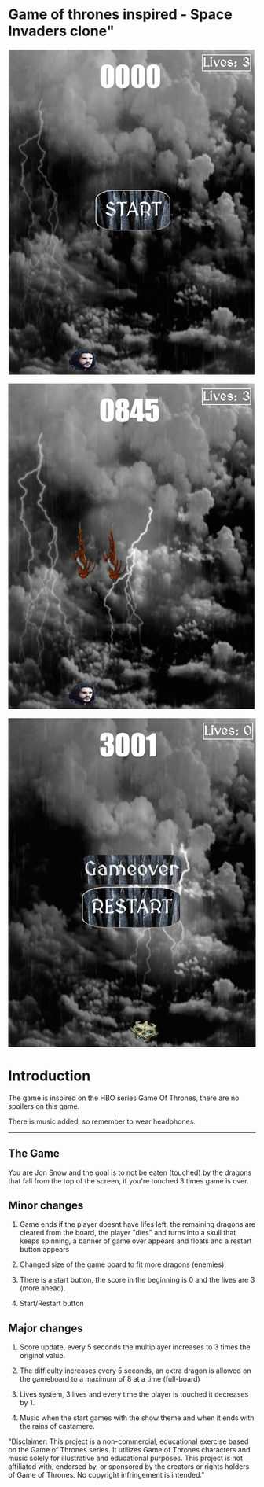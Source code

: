 # Game of thrones inspired - Space Invaders clone"

<p align="center"><img src= "./images/main-page.png"></p>
<p align="center"><img src= "./images/game-running.png"></p>
<p align="center"><img src= "./images/game-over.png"></p>

# Introduction

The game is inspired on the HBO series Game Of Thrones, there are no spoilers on this game.

There is music added, so remember to wear headphones.

---

## **The Game**

You are Jon Snow and the goal is to not be eaten (touched) by the dragons that fall from the top of the screen, if you're touched 3 times game is over.

## **Minor changes**

1. Game ends if the player doesnt have lifes left, the remaining dragons are cleared from the board, the player "dies" and turns into a skull that keeps spinning, a banner of game over appears and floats and a restart button appears

2. Changed size of the game board to fit more dragons (enemies).

3. There is a start button, the score in the beginning is 0 and the lives are 3 (more ahead).

4. Start/Restart button

## **Major changes**

1. Score update, every 5 seconds the multiplayer increases to 3 times the original value.

2. The difficulty increases every 5 seconds, an extra dragon is allowed on the gameboard to a maximum of 8 at a time (full-board)

3. Lives system, 3 lives and every time the player is touched it decreases by 1.

4. Music when the start games with the show theme and when it ends with the rains of castamere.

"Disclaimer: This project is a non-commercial, educational exercise based on the Game of Thrones series. It utilizes Game of Thrones characters and music solely for illustrative and educational purposes. This project is not affiliated with, endorsed by, or sponsored by the creators or rights holders of Game of Thrones. No copyright infringement is intended."